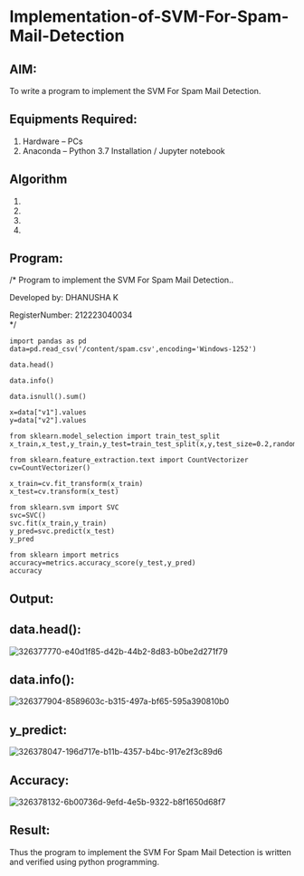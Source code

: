 # Implementation-of-SVM-For-Spam-Mail-Detection

## AIM:
To write a program to implement the SVM For Spam Mail Detection.

## Equipments Required:
1. Hardware – PCs
2. Anaconda – Python 3.7 Installation / Jupyter notebook

## Algorithm
1. 
2. 
3. 
4. 

## Program:

/*
Program to implement the SVM For Spam Mail Detection..

Developed by: DHANUSHA K

RegisterNumber: 212223040034  
*/
```
import pandas as pd
data=pd.read_csv('/content/spam.csv',encoding='Windows-1252')

data.head()

data.info()

data.isnull().sum()

x=data["v1"].values
y=data["v2"].values
```
```
from sklearn.model_selection import train_test_split
x_train,x_test,y_train,y_test=train_test_split(x,y,test_size=0.2,random_state=0)

from sklearn.feature_extraction.text import CountVectorizer
cv=CountVectorizer()

x_train=cv.fit_transform(x_train)
x_test=cv.transform(x_test)

from sklearn.svm import SVC
svc=SVC()
svc.fit(x_train,y_train)
y_pred=svc.predict(x_test)
y_pred

from sklearn import metrics
accuracy=metrics.accuracy_score(y_test,y_pred)
accuracy
```
## Output:
## data.head():
![326377770-e40d1f85-d42b-44b2-8d83-b0be2d271f79](https://github.com/Dhanusha17/Implementation-of-SVM-For-Spam-Mail-Detection/assets/151549957/5729c738-d4a2-4d23-b48e-ac94abe452b8)

## data.info():
![326377904-8589603c-b315-497a-bf65-595a390810b0](https://github.com/Dhanusha17/Implementation-of-SVM-For-Spam-Mail-Detection/assets/151549957/acd967a9-2730-4474-b6b1-45a0c2d7b7d6)

## y_predict:
![326378047-196d717e-b11b-4357-b4bc-917e2f3c89d6](https://github.com/Dhanusha17/Implementation-of-SVM-For-Spam-Mail-Detection/assets/151549957/ea3570cc-0ec6-4f31-9023-e46e4dd3c721)

## Accuracy:
![326378132-6b00736d-9efd-4e5b-9322-b8f1650d68f7](https://github.com/Dhanusha17/Implementation-of-SVM-For-Spam-Mail-Detection/assets/151549957/c24fb6ff-1d1e-4f8e-821e-e3abc70d7883)

## Result:
Thus the program to implement the SVM For Spam Mail Detection is written and verified using python programming.
